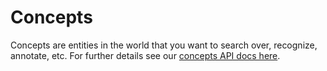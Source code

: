 # Concepts

Concepts are entities in the world that you want to search over, recognize, annotate, etc. For further details see our [concepts API docs here](https://github.com/Clarifai/docs/tree/05a34557034db840b655ad6ba10604f0317e35d4/api-guide/concept/README.md).

